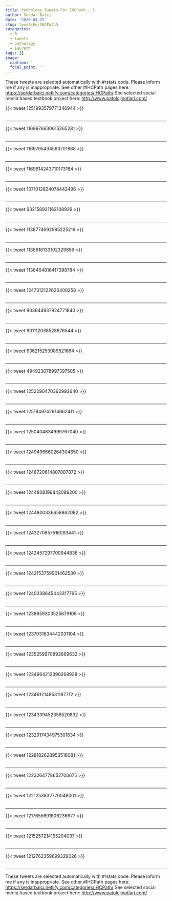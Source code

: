 ```yaml
---
title: Pathology Tweets For IHCPath - 5
author: Serdar Balci
date: '2020-04-25'
slug: tweetsForIHCPath5
categories:
  - R
  - tweets
  - pathology
  - IHCPath
tags: []
image:
  caption: ''
  focal_point: ''
---
```



These tweets are selected automatically with #rstats code. Please inform me if any is inappropriate.
See other #IHCPath pages here: https://serdarbalci.netlify.com/categories/IHCPath/ 
See selected social media based textbook project here: http://www.patolojinotlari.com/

{{< tweet 1251993579771346944 >}}
<br>
<br>
<hr>
{{< tweet 1169976630615265281 >}}
<br>
<br>
<hr>
{{< tweet 1169795434593701888 >}}
<br>
<br>
<hr>
{{< tweet 1169614243710173184 >}}
<br>
<br>
<hr>
{{< tweet 1071012824078442496 >}}
<br>
<br>
<hr>
{{< tweet 932158921162108929 >}}
<br>
<br>
<hr>
{{< tweet 1138774692985225216 >}}
<br>
<br>
<hr>
{{< tweet 1138616133102329856 >}}
<br>
<br>
<hr>
{{< tweet 1138464816417398784 >}}
<br>
<br>
<hr>
{{< tweet 1247313122626400258 >}}
<br>
<br>
<hr>
{{< tweet 903644937924771840 >}}
<br>
<br>
<hr>
{{< tweet 901112038528876544 >}}
<br>
<br>
<hr>
{{< tweet 636215253089521664 >}}
<br>
<br>
<hr>
{{< tweet 494923078997397505 >}}
<br>
<br>
<hr>
{{< tweet 1252290470362992640 >}}
<br>
<br>
<hr>
{{< tweet 1251849742914662411 >}}
<br>
<br>
<hr>
{{< tweet 1250404834999767040 >}}
<br>
<br>
<hr>
{{< tweet 1249496660264304650 >}}
<br>
<br>
<hr>
{{< tweet 1248720614807887872 >}}
<br>
<br>
<hr>
{{< tweet 1244808199842099200 >}}
<br>
<br>
<hr>
{{< tweet 1244800336658862082 >}}
<br>
<br>
<hr>
{{< tweet 1243270857516093441 >}}
<br>
<br>
<hr>
{{< tweet 1242457297709944836 >}}
<br>
<br>
<hr>
{{< tweet 1242153759901462530 >}}
<br>
<br>
<hr>
{{< tweet 1240338645443317765 >}}
<br>
<br>
<hr>
{{< tweet 1238859303525679106 >}}
<br>
<br>
<hr>
{{< tweet 1237031634442031104 >}}
<br>
<br>
<hr>
{{< tweet 1235259970892869632 >}}
<br>
<br>
<hr>
{{< tweet 1234964212390268928 >}}
<br>
<br>
<hr>
{{< tweet 1234612148531187712 >}}
<br>
<br>
<hr>
{{< tweet 1234339452358520832 >}}
<br>
<br>
<hr>
{{< tweet 1232917434975301634 >}}
<br>
<br>
<hr>
{{< tweet 1228182628953518081 >}}
<br>
<br>
<hr>
{{< tweet 1223264778652700675 >}}
<br>
<br>
<hr>
{{< tweet 1221253832770048001 >}}
<br>
<br>
<hr>
{{< tweet 1217655691806236677 >}}
<br>
<br>
<hr>
{{< tweet 1215257214195204097 >}}
<br>
<br>
<hr>
{{< tweet 1212762359699329026 >}}
<br>
<br>
<hr>


These tweets are selected automatically with #rstats code. Please inform me if any is inappropriate.
See other #IHCPath pages here: https://serdarbalci.netlify.com/categories/IHCPath/ 
See selected social media based textbook project here: http://www.patolojinotlari.com/
